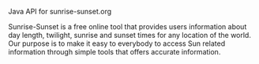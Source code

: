 Java API for sunrise-sunset.org

Sunrise-Sunset is a free online tool that provides users information about day length, twilight, 
sunrise and sunset times for any location of the world. 
Our purpose is to make it easy to everybody to access Sun related information 
through simple tools that offers accurate information.
